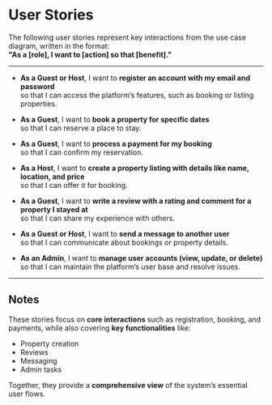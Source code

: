 # User Stories

The following user stories represent key interactions from the use case diagram, written in the format:  
**"As a [role], I want to [action] so that [benefit]."**

---

- **As a Guest or Host**, I want to **register an account with my email and password**  
  so that I can access the platform’s features, such as booking or listing properties.

- **As a Guest**, I want to **book a property for specific dates**  
  so that I can reserve a place to stay.

- **As a Guest**, I want to **process a payment for my booking**  
  so that I can confirm my reservation.

- **As a Host**, I want to **create a property listing with details like name, location, and price**  
  so that I can offer it for booking.

- **As a Guest**, I want to **write a review with a rating and comment for a property I stayed at**  
  so that I can share my experience with others.

- **As a Guest or Host**, I want to **send a message to another user**  
  so that I can communicate about bookings or property details.

- **As an Admin**, I want to **manage user accounts (view, update, or delete)**  
  so that I can maintain the platform’s user base and resolve issues.

---

## Notes

These stories focus on **core interactions** such as registration, booking, and payments, while also covering **key functionalities** like:

- Property creation  
- Reviews  
- Messaging  
- Admin tasks  

Together, they provide a **comprehensive view** of the system’s essential user flows.
